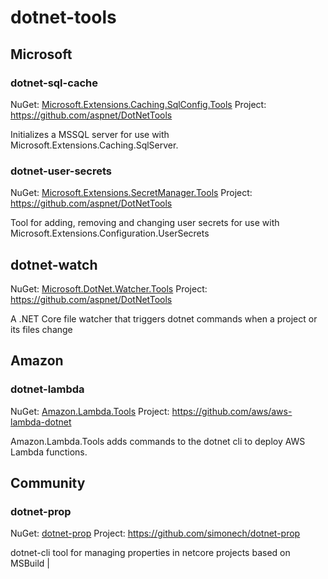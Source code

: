 # dotnet-tools

## Microsoft

### dotnet-sql-cache
NuGet: [Microsoft.Extensions.Caching.SqlConfig.Tools](https://www.nuget.org/packages/Microsoft.Extensions.Caching.SqlConfig.Tools)
Project: <https://github.com/aspnet/DotNetTools>

Initializes a MSSQL server for use with Microsoft.Extensions.Caching.SqlServer.

### dotnet-user-secrets
NuGet: [Microsoft.Extensions.SecretManager.Tools](https://www.nuget.org/packages/Microsoft.Extensions.SecretManager.Tools)
Project: <https://github.com/aspnet/DotNetTools>

Tool for adding, removing and changing user secrets for use with Microsoft.Extensions.Configuration.UserSecrets

## dotnet-watch
NuGet: [Microsoft.DotNet.Watcher.Tools](https://www.nuget.org/packages/Microsoft.DotNet.Watcher.Tools)
Project: <https://github.com/aspnet/DotNetTools>

A .NET Core file watcher that triggers dotnet commands when a project or its files change

## Amazon

### dotnet-lambda
NuGet: [Amazon.Lambda.Tools](https://www.nuget.org/packages/Amazon.Lambda.Tools)
Project: <https://github.com/aws/aws-lambda-dotnet>

Amazon.Lambda.Tools adds commands to the dotnet cli to deploy AWS Lambda functions.

## Community

### dotnet-prop
NuGet: [dotnet-prop](https://www.nuget.org/packages/dotnet-prop)
Project: <https://github.com/simonech/dotnet-prop>

dotnet-cli tool for managing properties in netcore projects based on MSBuild |
